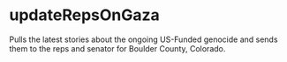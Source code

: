 # updateRepsOnGaza
Pulls the latest stories about the ongoing US-Funded genocide and sends them to the reps and senator for Boulder County, Colorado.
